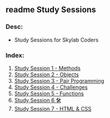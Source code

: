 ## readme Study Sessions

### Desc:
- Study Sessions for Skylab Coders

### Index:

1. <a href="studySession_1.md">Study Session 1 - Methods</a>
2. <a href="studySession_2.md">Study Session 2 - Objects</a>
3. <a href="studySession_3.md">Study Session 3 - Pair Programming</a>
4. <a href="studySession_4.md">Study Session 4 - Challenges</a>
5. <a href="studySession_5.md">Study Session 5 - Functions</a>
6. <a href="">Study Session 6 🛠</a>
7. <a href="studySession_7.md">Study Session 7 - HTML & CSS </a>
